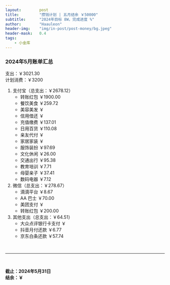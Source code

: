 ```yaml
---
layout:        post
title:         "攒钱计划 | 五月结余 ￥50000"
subtitle:      "2024年目标 8W，完成进度 %"
author:        "Haauleon"
header-img:    "img/in-post/post-money/bg.jpeg"
header-mask:   0.4
tags:
    - 小金库
---
```


### 2024年5月账单汇总             
支出：￥3021.30         
计划消费：￥3200        

1. 支付宝（总支出：￥2678.12）   
    - 转账红包 ￥1900.00   
    - 餐饮美食 ￥259.72    
    - 美容美发 ￥     
    - 信用借还 ￥    
    - 充值缴费 ￥137.01      
    - 日用百货 ￥110.08       
    - 亲友代付 ￥      
    - 家居家装 ￥     
    - 服饰装扮 ￥97.69     
    - 文化休闲 ￥26.00     
    - 交通出行 ￥95.38       
    - 教育培训 ￥7.71             
    - 母婴亲子 ￥37.41             
    - 数码电器 ￥7.12           
2. 微信（总支出：￥278.67）      
    - 滴滴平台 ￥8.67     
    - AA 巴士 ￥70.00    
    - 美团支付 ￥     
    - 转账红包 ￥200.00           
3. 其他支出（总支出：￥64.51）     
    - 大众点评银行卡支付 ￥    
    - 抖音月付还款 ￥6.77    
    - 京东白条还款 ￥57.74   

<br>

---

<br>

**截止：2024年5月31日**      
**结余：￥**        
